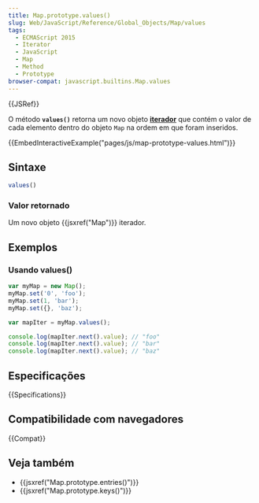 ```yaml
---
title: Map.prototype.values()
slug: Web/JavaScript/Reference/Global_Objects/Map/values
tags:
  - ECMAScript 2015
  - Iterator
  - JavaScript
  - Map
  - Method
  - Prototype
browser-compat: javascript.builtins.Map.values
---
```

{{JSRef}}

O método **`values()`** retorna um novo objeto **[iterador](/pt-BR/docs/Web/JavaScript/Guide/Iterators_and_Generators)** que contém o valor
de cada elemento dentro do objeto `Map` na ordem em que foram inseridos.

{{EmbedInteractiveExample("pages/js/map-prototype-values.html")}}

## Sintaxe

```js
values()
```

### Valor retornado

Um novo objeto {{jsxref("Map")}} iterador.

## Exemplos

### Usando values()

```js
var myMap = new Map();
myMap.set('0', 'foo');
myMap.set(1, 'bar');
myMap.set({}, 'baz');

var mapIter = myMap.values();

console.log(mapIter.next().value); // "foo"
console.log(mapIter.next().value); // "bar"
console.log(mapIter.next().value); // "baz"
```

## Especificações

{{Specifications}}

## Compatibilidade com navegadores

{{Compat}}

## Veja também

- {{jsxref("Map.prototype.entries()")}}
- {{jsxref("Map.prototype.keys()")}}
